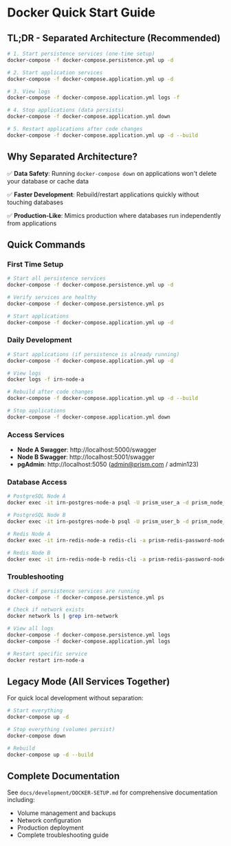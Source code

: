 # Docker Quick Start Guide

## TL;DR - Separated Architecture (Recommended)

```bash
# 1. Start persistence services (one-time setup)
docker-compose -f docker-compose.persistence.yml up -d

# 2. Start application services
docker-compose -f docker-compose.application.yml up -d

# 3. View logs
docker-compose -f docker-compose.application.yml logs -f

# 4. Stop applications (data persists)
docker-compose -f docker-compose.application.yml down

# 5. Restart applications after code changes
docker-compose -f docker-compose.application.yml up -d --build
```

## Why Separated Architecture?

✅ **Data Safety**: Running `docker-compose down` on applications won't delete your database or cache data

✅ **Faster Development**: Rebuild/restart applications quickly without touching databases

✅ **Production-Like**: Mimics production where databases run independently from applications

## Quick Commands

### First Time Setup
```bash
# Start all persistence services
docker-compose -f docker-compose.persistence.yml up -d

# Verify services are healthy
docker-compose -f docker-compose.persistence.yml ps

# Start applications
docker-compose -f docker-compose.application.yml up -d
```

### Daily Development
```bash
# Start applications (if persistence is already running)
docker-compose -f docker-compose.application.yml up -d

# View logs
docker logs -f irn-node-a

# Rebuild after code changes
docker-compose -f docker-compose.application.yml up -d --build

# Stop applications
docker-compose -f docker-compose.application.yml down
```

### Access Services
- **Node A Swagger**: http://localhost:5000/swagger
- **Node B Swagger**: http://localhost:5001/swagger
- **pgAdmin**: http://localhost:5050 (admin@prism.com / admin123)

### Database Access
```bash
# PostgreSQL Node A
docker exec -it irn-postgres-node-a psql -U prism_user_a -d prism_node_a_registry

# PostgreSQL Node B
docker exec -it irn-postgres-node-b psql -U prism_user_b -d prism_node_b_registry

# Redis Node A
docker exec -it irn-redis-node-a redis-cli -a prism-redis-password-node-a

# Redis Node B
docker exec -it irn-redis-node-b redis-cli -a prism-redis-password-node-b
```

### Troubleshooting
```bash
# Check if persistence services are running
docker-compose -f docker-compose.persistence.yml ps

# Check if network exists
docker network ls | grep irn-network

# View all logs
docker-compose -f docker-compose.persistence.yml logs
docker-compose -f docker-compose.application.yml logs

# Restart specific service
docker restart irn-node-a
```

## Legacy Mode (All Services Together)

For quick local development without separation:

```bash
# Start everything
docker-compose up -d

# Stop everything (volumes persist)
docker-compose down

# Rebuild
docker-compose up -d --build
```

## Complete Documentation

See `docs/development/DOCKER-SETUP.md` for comprehensive documentation including:
- Volume management and backups
- Network configuration
- Production deployment
- Complete troubleshooting guide
